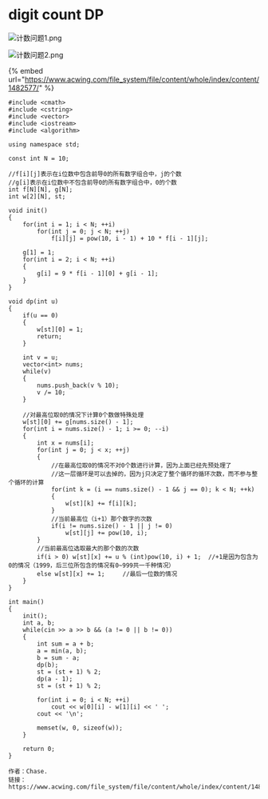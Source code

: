 # digit count DP





![计数问题1.png](https://cdn.acwing.com/media/article/image/2020/11/25/54324\_f127e5282e-%E8%AE%A1%E6%95%B0%E9%97%AE%E9%A2%981.png)

![计数问题2.png](https://cdn.acwing.com/media/article/image/2020/11/25/54324\_f9323b602e-%E8%AE%A1%E6%95%B0%E9%97%AE%E9%A2%982.png)

{% embed url="https://www.acwing.com/file_system/file/content/whole/index/content/1482577/" %}

```
#include <cmath>
#include <cstring>
#include <vector>
#include <iostream>
#include <algorithm>

using namespace std;

const int N = 10;

//f[i][j]表示在i位数中包含前导0的所有数字组合中，j的个数
//g[i]表示在i位数中不包含前导0的所有数字组合中，0的个数
int f[N][N], g[N];
int w[2][N], st;

void init()
{
    for(int i = 1; i < N; ++i)
        for(int j = 0; j < N; ++j)
            f[i][j] = pow(10, i - 1) + 10 * f[i - 1][j];

    g[1] = 1;
    for(int i = 2; i < N; ++i)
    {
        g[i] = 9 * f[i - 1][0] + g[i - 1];
    }
}

void dp(int u)
{
    if(u == 0)
    {
        w[st][0] = 1;
        return;
    }

    int v = u;
    vector<int> nums;
    while(v)
    {
        nums.push_back(v % 10);
        v /= 10;
    }

    //对最高位取0的情况下计算0个数做特殊处理
    w[st][0] += g[nums.size() - 1];
    for(int i = nums.size() - 1; i >= 0; --i)
    {
        int x = nums[i];
        for(int j = 0; j < x; ++j)
        {
            //在最高位取0的情况不对0个数进行计算，因为上面已经先预处理了
            //这一层循环是可以去掉的，因为j只决定了整个循环的循环次数，而不参与整个循环的计算
            for(int k = (i == nums.size() - 1 && j == 0); k < N; ++k)
            {
                w[st][k] += f[i][k];
            }
            //当前最高位（i+1）那个数字的次数
            if(i != nums.size() - 1 || j != 0) 
                w[st][j] += pow(10, i);
        }
        //当前最高位选取最大的那个数的次数
        if(i > 0) w[st][x] += u % (int)pow(10, i) + 1;  //+1是因为包含为0的情况（1999，后三位所包含的情况有0~999共一千种情况）
        else w[st][x] += 1;     //最后一位数的情况
    }
}

int main()
{
    init();
    int a, b;
    while(cin >> a >> b && (a != 0 || b != 0))
    {
        int sum = a + b;
        a = min(a, b);
        b = sum - a;
        dp(b);
        st = (st + 1) % 2;
        dp(a - 1);
        st = (st + 1) % 2;

        for(int i = 0; i < N; ++i)
            cout << w[0][i] - w[1][i] << ' ';
        cout << '\n';

        memset(w, 0, sizeof(w));
    }

    return 0;
}

作者：Chase.
链接：https://www.acwing.com/file_system/file/content/whole/index/content/1482577/

```
